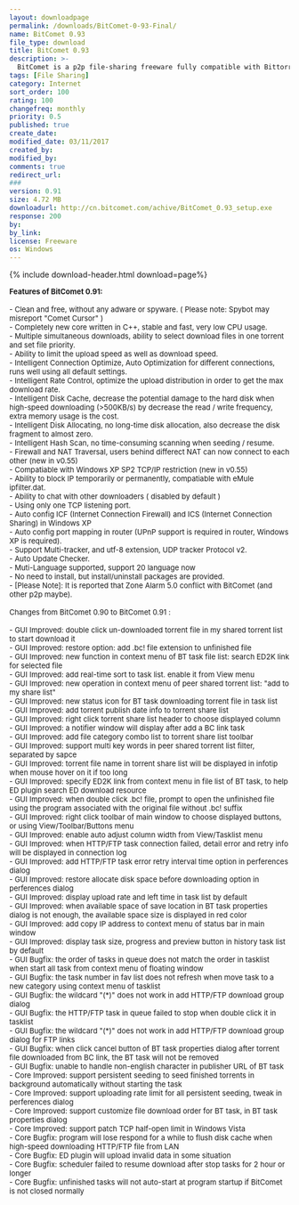 ```yaml
---
layout: downloadpage
permalink: /downloads/BitComet-0-93-Final/
name: BitComet 0.93
file_type: download
title: BitComet 0.93
description: >-
  BitComet is a p2p file-sharing freeware fully compatible with Bittorrent, which is one of the most popular p2p protocol designed for high-speed distribution of 100MB or GB sized files. BitComet is a powerful, clean, fast, and easy-to-use bittorrent client
tags: [File Sharing]
category: Internet
sort_order: 100
rating: 100
changefreq: monthly
priority: 0.5
published: true
create_date:
modified_date: 03/11/2017
created_by:
modified_by:
comments: true
redirect_url:
###
version: 0.91
size: 4.72 MB
downloadurl: http://cn.bitcomet.com/achive/BitComet_0.93_setup.exe
response: 200
by:
by_link:
license: Freeware
os: Windows
---
```


{% include download-header.html download=page%}

<p style="fix-download-text !important">
<p><font size="2"><strong>Features of BitComet 0.91: <br />
</strong><br />
- Clean and free, without any adware or spyware. ( Please note: Spybot may misreport "Comet Cursor" ) <br />
- Completely new core written in C++, stable and fast, very low CPU usage. <br />
- Multiple simultaneous downloads, ability to select download files in one torrent and set file priority. <br />
- Ability to limit the upload speed as well as download speed. <br />
- Intelligent Connection Optimize, Auto Optimization for different connections, runs well using all default settings. <br />
- Intelligent Rate Control, optimize the upload distribution in order to get the max download rate. <br />
- Intelligent Disk Cache, decrease the potential damage to the hard disk when high-speed downloading (&gt;500KB/s) by decrease the read / write frequency, extra memory usage is the cost. <br />
- Intelligent Disk Allocating, no long-time disk allocation, also decrease the disk fragment to almost zero. <br />
- Intelligent Hash Scan, no time-consuming scanning when seeding / resume. <br />
- Firewall and NAT Traversal, users behind differect NAT can now connect to each other (new in v0.55) <br />
- Compatiable with Windows XP SP2 TCP/IP restriction (new in v0.55) <br />
- Ability to block IP temporarily or permanently, compatiable with eMule ipfilter.dat. <br />
- Ability to chat with other downloaders ( disabled by default ) <br />
- Using only one TCP listening port. <br />
- Auto config ICF (Internet Connection Firewall) and ICS (Internet Connection Sharing) in Windows XP <br />
- Auto config port mapping in router (UPnP support is required in router, Windows XP is required). <br />
- Support Multi-tracker, and utf-8 extension, UDP tracker Protocol v2. <br />
- Auto Update Checker. <br />
- Muti-Language supported, support 20 language now <br />
- No need to install, but install/uninstall packages are provided. <br />
- [Please Note]: It is reported that Zone Alarm 5.0 conflict with BitComet (and other p2p maybe). <br />
<br />
Changes from BitComet 0.90 to BitComet 0.91 : <br />
<br />
- GUI Improved: double click un-downloaded torrent file in my shared torrent list to start download it <br />
- GUI Improved: restore option: add .bc! file extension to unfinished file <br />
- GUI Improved: new function in context menu of BT task file list: search ED2K link for selected file <br />
- GUI Improved: add real-time sort to task list. enable it from View menu <br />
- GUI Improved: new operation in context menu of peer shared torrent list: "add to my share list" <br />
- GUI Improved: new status icon for BT task downloading torrent file in task list <br />
- GUI Improved: add torrent publish date info to torrent share list <br />
- GUI Improved: right click torrent share list header to choose displayed column <br />
- GUI Improved: a notifier window will display after add a BC link task <br />
- GUI Improved: add file category combo list to torrent share list toolbar <br />
- GUI Improved: support multi key words in peer shared torrent list filter, separated by sapce <br />
- GUI Improved: torrent file name in torrent share list will be displayed in infotip when mouse hover on it if too long <br />
- GUI Improved: specify ED2K link from context menu in file list of BT task, to help ED plugin search ED download resource <br />
- GUI Improved: when double click .bc! file, prompt to open the unfinished file using the program associated with the original file without .bc! suffix <br />
- GUI Improved: right click toolbar of main window to choose displayed buttons, or using View/Toolbar/Buttons menu <br />
- GUI Improved: enable auto adjust column width from View/Tasklist menu <br />
- GUI Improved: when HTTP/FTP task connection failed, detail error and retry info will be displayed in connection log <br />
- GUI Improved: add HTTP/FTP task error retry interval time option in perferences dialog <br />
- GUI Improved: restore allocate disk space before downloading option in perferences dialog <br />
- GUI Improved: display upload rate and left time in task list by default <br />
- GUI Improved: when available space of save location in BT task properties dialog is not enough, the available space size is displayed in red color <br />
- GUI Improved: add copy IP address to context menu of status bar in main window <br />
- GUI Improved: display task size, progress and preview button in history task list by default <br />
- GUI Bugfix: the order of tasks in queue does not match the order in tasklist when start all task from context menu of floating window <br />
- GUI Bugfix: the task number in fav list does not refresh when move task to a new category using context menu of tasklist <br />
- GUI Bugfix: the wildcard "(*)" does not work in add HTTP/FTP download group dialog <br />
- GUI Bugfix: the HTTP/FTP task in queue failed to stop when double click it in tasklist <br />
- GUI Bugfix: the wildcard "(*)" does not work in add HTTP/FTP download group dialog for FTP links <br />
- GUI Bugfix: when click cancel button of BT task properties dialog after torrent file downloaded from BC link, the BT task will not be removed <br />
- GUI Bugfix: unable to handle non-english character in publisher URL of BT task <br />
- Core Improved: support persistent seeding to seed finished torrents in background automatically without starting the task <br />
- Core Improved: support uploading rate limit for all persistent seeding, tweak in perferences dialog <br />
- Core Improved: support customize file download order for BT task, in BT task properties dialog <br />
- Core Improved: support patch TCP half-open limit in Windows Vista <br />
- Core Bugfix: program will lose respond for a while to flush disk cache when high-speed downloading HTTP/FTP file from LAN <br />
- Core Bugfix: ED plugin will upload invalid data in some situation <br />
- Core Bugfix: scheduler failed to resume download after stop tasks for 2 hour or longer <br />
- Core Bugfix: unfinished tasks will not auto-start at program startup if BitComet is not closed normally <br />
</font></p></p>
